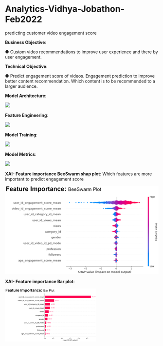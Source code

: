# Analytics-Vidhya-Jobathon-Feb2022
predicting customer video engagement score 


**Business Objective**: 

● Custom video recommendations to improve user experience and
there by user engagement.

**Technical Objective**:

● Predict engagement score of videos.
      Engagement prediction to improve better content recommendation.
      Which content is to be recommended to a larger audience.


**Model Architecture**:

<img src="https://user-images.githubusercontent.com/16478371/153887973-07923675-1979-4eb5-b180-d48dec8fe4f2.png" width="300">



**Feature Engineering**:

<img src="https://user-images.githubusercontent.com/16478371/153888154-805cf7c1-7cb6-4ee6-955a-8d0c1eed9893.png" width="300">



**Model Training**:

<img src="https://user-images.githubusercontent.com/16478371/153888211-719112f8-8795-4a60-a2df-a14092d76e8f.png" width="300">



**Model Metrics**:

<img src="https://user-images.githubusercontent.com/16478371/153888267-5474639e-1531-4b00-996d-365280ba4dc8.png" width="300">


**XAI- Feature importance BeeSwarm shap plot**: Which features are more important to predict engagement score 


<img src="images/featureImportanceBeeSwarm.PNG" width="600">

**XAI- Feature importance Bar plot**: 

<img src="images/featureImportanceBarplot.PNG" width="300">


